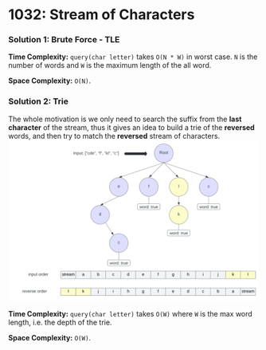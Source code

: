 # 1032: Stream of Characters

### Solution 1: Brute Force - TLE
**Time Complexity:** `query(char letter)` takes `O(N * W)` in worst case. `N` is the number of words and `W` is the maximum length of the all word.

**Space Complexity:** `O(N)`.

### Solution 2: Trie
The whole motivation is we only need to search the suffix from the **last character** of the stream, thus it gives an idea to build a trie of the **reversed** words, and then try to match the **reversed** stream of characters.
![LC1032](LC1032.svg)

**Time Complexity:** `query(char letter)` takes `O(W)` where `W` is the max word length, i.e. the depth of the trie.

**Space Complexity:** `O(W)`.

